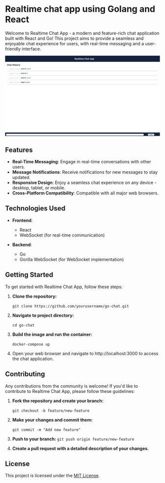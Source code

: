 # Realtime chat app using Golang and React

Welcome to Realtime Chat App - a modern and feature-rich chat application built with React and Go! This project aims to provide a seamless and enjoyable chat experience for users, with real-time messaging and a user-friendly interface.

![Chat App Demo](demo.png)

## Features

- **Real-Time Messaging**: Engage in real-time conversations with other users.
- **Message Notifications**: Receive notifications for new messages to stay updated.
- **Responsive Design**: Enjoy a seamless chat experience on any device - desktop, tablet, or mobile.
- **Cross-Platform Compatibility**: Compatible with all major web browsers.

## Technologies Used

- **Frontend**:

  - React
  - WebSocket (for real-time communication)

- **Backend**:
  - Go
  - Gorilla WebSocket (for WebSocket implementation)

## Getting Started

To get started with Realtime Chat App, follow these steps:

1. **Clone the repository:**

    `git clone https://github.com/yourusername/go-chat.git`

2. **Navigate to project directory:**

    `cd go-chat`

3. **Build the image and run the container:**

    `docker-compose up`

4. Open your web browser and navigate to http://localhost:3000 to access the chat application.

## Contributing

Any contributions from the community is welcome! If you'd like to contribute to Realtime Chat App, please follow these guidelines:

1. **Fork the repository and create your branch:**

    `git checkout -b feature/new-feature`

2. **Make your changes and commit them:**

    `git commit -m "Add new feature"`

3. **Push to your branch:**
    `git push origin feature/new-feature`

4. **Create a pull request with a detailed description of your changes.**

## License

This project is licensed under the [MIT License](LICENSE).
